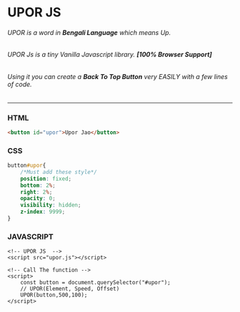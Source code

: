 # UPOR JS
###### UPOR is a word in ***Bengali Language*** which means Up. 
###### UPOR Js is a tiny Vanilla Javascript library. ***[100% Browser Support]***
###### Using it you can create a ***Back To Top Button*** very EASILY with a few lines of code.
***
### HTML
```html
<button id="upor">Upor Jao</button>
```
### CSS
```css
button#upor{
    /*Must add these style*/
    position: fixed;
    bottom: 2%;
    right: 2%;
    opacity: 0;
    visibility: hidden;
    z-index: 9999;
}
```
### JAVASCRIPT
```
<!-- UPOR JS  -->
<script src="upor.js"></script>

<!-- Call The function -->
<script>
	const button = document.querySelector("#upor");
	// UPOR(Element, Speed, Offset)
	UPOR(button,500,100);
</script>
```